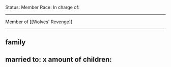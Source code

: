 

Status: Member 
Race:
In charge of:

---

Member of [[Wolves' Revenge]]

---

## family

married to:
x amount of children:
- 